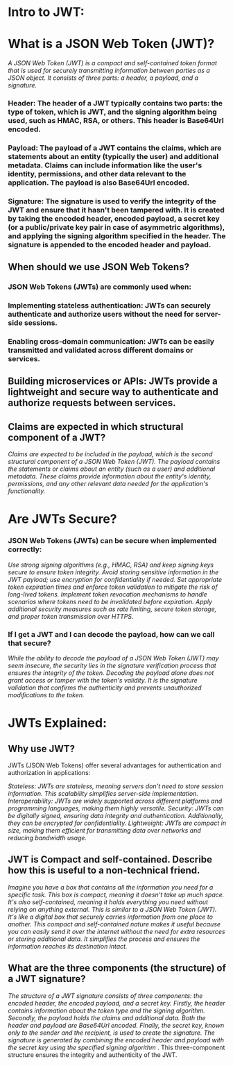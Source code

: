 # Intro to JWT:

# What is a JSON Web Token (JWT)?

*A JSON Web Token (JWT) is a compact and self-contained token format that is used for securely transmitting information between parties as a JSON object. It consists of three parts: a header, a payload, and a signature.*

### Header: The header of a JWT typically contains two parts: the type of token, which is JWT, and the signing algorithm being used, such as HMAC, RSA, or others. This header is Base64Url encoded.

### Payload: The payload of a JWT contains the claims, which are statements about an entity (typically the user) and additional metadata. Claims can include information like the user's identity, permissions, and other data relevant to the application. The payload is also Base64Url encoded.

### Signature: The signature is used to verify the integrity of the JWT and ensure that it hasn't been tampered with. It is created by taking the encoded header, encoded payload, a secret key (or a public/private key pair in case of asymmetric algorithms), and applying the signing algorithm specified in the header. The signature is appended to the encoded header and payload.

## When should we use JSON Web Tokens?

### JSON Web Tokens (JWTs) are commonly used when:
### Implementing stateless authentication: JWTs can securely authenticate and authorize users without the need for server-side sessions.
### Enabling cross-domain communication: JWTs can be easily transmitted and validated across different domains or services.
## Building microservices or APIs: JWTs provide a lightweight and secure way to authenticate and authorize requests between services.

## Claims are expected in which structural component of a JWT?

*Claims are expected to be included in the payload, which is the second structural component of a JSON Web Token (JWT).
The payload contains the statements or claims about an entity (such as a user) and additional metadata. These claims provide information about the entity's identity, permissions, and any other relevant data needed for the application's functionality.*

# Are JWTs Secure?
### JSON Web Tokens (JWTs) can be secure when implemented correctly:

*Use strong signing algorithms (e.g., HMAC, RSA) and keep signing keys secure to ensure token integrity.
Avoid storing sensitive information in the JWT payload; use encryption for confidentiality if needed.
Set appropriate token expiration times and enforce token validation to mitigate the risk of long-lived tokens.
Implement token revocation mechanisms to handle scenarios where tokens need to be invalidated before expiration.
Apply additional security measures such as rate limiting, secure token storage, and proper token transmission over HTTPS.* 

### If I get a JWT and I can decode the payload, how can we call that secure?
*While the ability to decode the payload of a JSON Web Token (JWT) may seem insecure, the security lies in the signature verification process that ensures the integrity of the token.
Decoding the payload alone does not grant access or tamper with the token's validity.
It is the signature validation that confirms the authenticity and prevents unauthorized modifications to the token.*

# JWTs Explained:
## Why use JWT?
JWTs (JSON Web Tokens) offer several advantages for authentication and authorization in applications:

*Stateless: JWTs are stateless, meaning servers don't need to store session information. This scalability simplifies server-side implementation.
Interoperability: JWTs are widely supported across different platforms and programming languages, making them highly versatile.
Security: JWTs can be digitally signed, ensuring data integrity and authentication. Additionally, they can be encrypted for confidentiality.
Lightweight: JWTs are compact in size, making them efficient for transmitting data over networks and reducing bandwidth usage.*

## JWT is Compact and self-contained. Describe how this is useful to a non-technical friend.

*Imagine you have a box that contains all the information you need for a specific task. This box is compact, meaning it doesn't take up much space.
It's also self-contained, meaning it holds everything you need without relying on anything external. This is similar to a JSON Web Token (JWT).
It's like a digital box that securely carries information from one place to another. This compact and self-contained nature makes it useful because you can easily send it over the internet without the need for extra resources or storing additional data.
It simplifies the process and ensures the information reaches its destination intact.*

## What are the three components (the structure) of a JWT signature?
*The structure of a JWT signature consists of three components: the encoded header, the encoded payload, and a secret key.
Firstly, the header contains information about the token type and the signing algorithm. Secondly, the payload holds the claims and additional data.
Both the header and payload are Base64Url encoded. Finally, the secret key, known only to the sender and the recipient, is used to create the signature.
The signature is generated by combining the encoded header and payload with the secret key using the specified signing algorithm*
. This three-component structure ensures the integrity and authenticity of the JWT.
